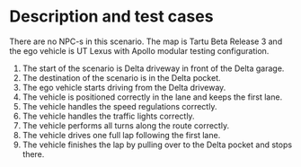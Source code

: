 # Description and test cases

There are no NPC-s in this scenario. The map is Tartu Beta Release 3 and the ego vehicle is UT Lexus with Apollo modular testing configuration.

1. The start of the scenario is Delta driveway in front of the Delta garage.
1. The destination of the scenario is in the Delta pocket.
1. The ego vehicle starts driving from the Delta driveway.
1. The vehicle is positioned correctly in the lane and keeps the first lane.
1. The vehicle handles the speed regulations correctly.
1. The vehicle handles the traffic lights correctly.
1. The vehicle performs all turns along the route correctly.
1. The vehicle drives one full lap following the first lane.
1. The vehicle finishes the lap by pulling over to the Delta pocket and stops there.
